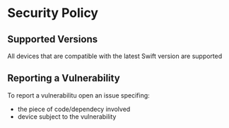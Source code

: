 # Security Policy

## Supported Versions

All devices that are compatible with the latest Swift version are supported

## Reporting a Vulnerability

To report a vulnerabilitu open an issue specifing:

* the piece of code/dependecy involved
* device subject to the vulnerability
